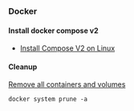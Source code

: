 ### Docker

#### Install docker compose v2

* [Install Compose V2 on Linux](https://www.rockyourcode.com/how-to-install-docker-compose-v2-on-linux-2021/)

#### Cleanup

[Remove all containers and volumes](https://net2.com/how-to-clean-up-unused-docker-containers-images-and-volumes/)

`docker system prune -a`
